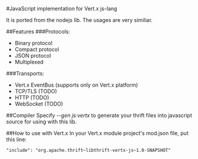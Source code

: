 #JavaScript implementation for Vert.x js-lang

It is ported from the nodejs lib. The usages are very similiar.

##Features
###Protocols:
  - Binary protocol
  - Compact protocol
  - JSON protocol
  - Multiplexed

###Transports:
  - Vert.x EventBus (supports only on Vert.x platform)
  - TCP/TLS (TODO)
  - HTTP (TODO)
  - WebSocket (TODO)

##Compiler
Specify _--gen js:vertx_ to generate your thrift files into javascript source for using with this lib.

##How to use with Vert.x
In your Vert.x module project's mod.json file, put this line:
```
"include": "org.apache.thrift~libthrift-vertx-js~1.0-SNAPSHOT"
```
